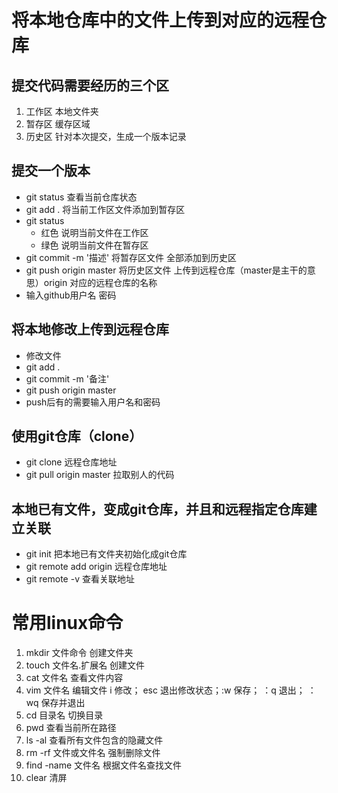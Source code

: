 # 将本地仓库中的文件上传到对应的远程仓库 #

## 提交代码需要经历的三个区 ##

1. 工作区 本地文件夹
2. 暂存区 缓存区域
3. 历史区 针对本次提交，生成一个版本记录

## 提交一个版本 ##

- git status 查看当前仓库状态
- git add . 将当前工作区文件添加到暂存区
- git status 
	- 红色 说明当前文件在工作区
	- 绿色 说明当前文件在暂存区
- git commit -m '描述' 将暂存区文件 全部添加到历史区
- git push origin master 将历史区文件 上传到远程仓库（master是主干的意思）origin 对应的远程仓库的名称
- 输入github用户名 密码

## 将本地修改上传到远程仓库 ##

- 修改文件
- git add .
- git commit -m '备注'
- git push origin master
- push后有的需要输入用户名和密码

## 使用git仓库（clone） ##

- git clone 远程仓库地址
- git pull origin master 拉取别人的代码


## 本地已有文件，变成git仓库，并且和远程指定仓库建立关联 ##

- git init 把本地已有文件夹初始化成git仓库
- git remote add origin 远程仓库地址
- git remote -v 查看关联地址

# 常用linux命令 #

1. mkdir 文件命令  创建文件夹
2. touch 文件名.扩展名 创建文件
3. cat 文件名 查看文件内容
4. vim 文件名 编辑文件   i 修改； esc 退出修改状态；:w 保存； ：q 退出； ：wq 保存并退出
5. cd 目录名 切换目录
6. pwd 查看当前所在路径
7. ls -al 查看所有文件包含的隐藏文件
8. rm -rf 文件或文件名 强制删除文件
9. find -name 文件名 根据文件名查找文件
10. clear 清屏
